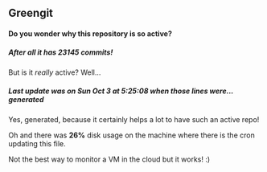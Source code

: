 ## Greengit

#### Do you wonder why this repository is so active?

##### After all it has 23145 commits!

But is it *really* active? Well...

##### Last update was on Sun Oct 3 at 5:25:08 when those lines were... generated

Yes, generated, because it certainly helps a lot to have such an active repo!

Oh and there was **26%** disk usage on the machine
where there is the cron updating this file.

Not the best way to monitor a VM in the cloud but it works! :)
